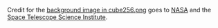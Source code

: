 Credit for the [background image in cube256.png](https://webbtelescope.org/contents/media/images/2022/031/01G77PKB8NKR7S8Z6HBXMYATGJ) goes to [NASA](https://www.nasa.gov) and the [Space Telescope Science Institute](https://www.stsci.edu/).
